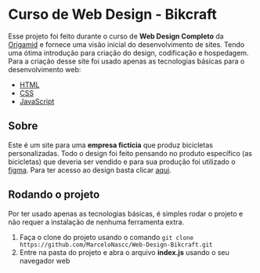 # Curso de Web Design - Bikcraft
Esse projeto foi feito durante o curso de **Web Design Completo** da [Origamid](https://www.origamid.com) e fornece uma visão inicial do desenvolvimento de sites. Tendo uma ótima introdução para criação do design, codificação e hospedagem.
Para a criação desse site foi usado apenas as tecnologias básicas para o desenvolvimento web:
* [HTML](https://developer.mozilla.org/pt-BR/docs/Web/HTML)
* [CSS](https://developer.mozilla.org/pt-BR/docs/Web/CSS)
* [JavaScript](https://developer.mozilla.org/pt-BR/docs/Web/javascript)

## Sobre
Este é um site para uma **empresa fictícia** que produz bicicletas personalizadas.
Todo o design foi feito pensando no produto específico (as bicicletas) que deveria ser vendido e para sua produção foi utilizado o [figma](https://www.figma.com). Para ter acesso ao design basta clicar [aqui](https://www.figma.com/file/6IiYKTE3vikJeE6oBgYNPh/Origamid-bikcraft).

## Rodando o projeto
Por ter usado apenas as tecnologias básicas, é simples rodar o projeto e não requer a instalação de nenhuma ferramenta extra.
1. Faça o clone do projeto usando o comando `git clone https://github.com/MarceloNascc/Web-Design-Bikcraft.git`
2. Entre na pasta do projeto e abra o arquivo **index.js** usando o seu navegador web
